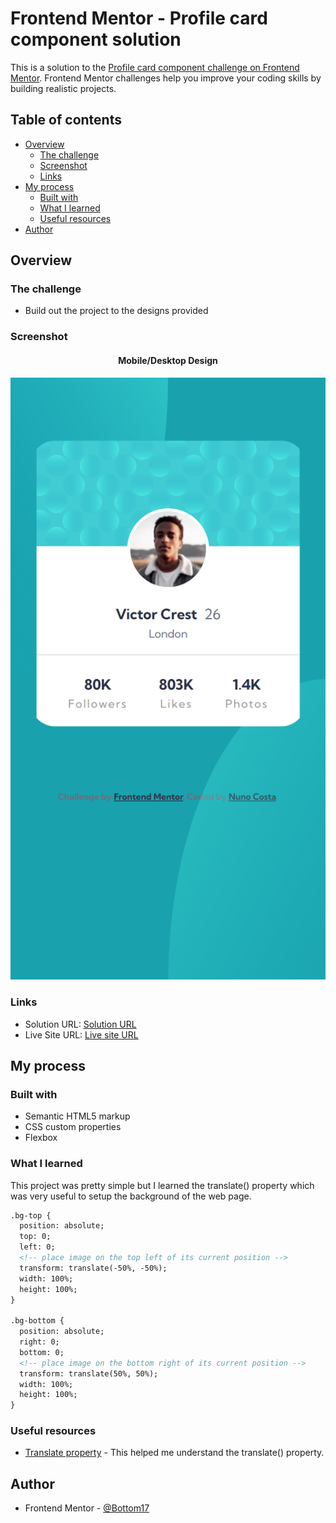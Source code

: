 # Frontend Mentor - Profile card component solution

This is a solution to the [Profile card component challenge on Frontend Mentor](https://www.frontendmentor.io/challenges/profile-card-component-cfArpWshJ). Frontend Mentor challenges help you improve your coding skills by building realistic projects.

## Table of contents

- [Overview](#overview)
  - [The challenge](#the-challenge)
  - [Screenshot](#screenshot)
  - [Links](#links)
- [My process](#my-process)
  - [Built with](#built-with)
  - [What I learned](#what-i-learned)
  - [Useful resources](#useful-resources)
- [Author](#author)

## Overview

### The challenge

- Build out the project to the designs provided

### Screenshot

<h4 align="center"><strong>Mobile/Desktop Design</strong></h4>

<p align="center">
<img src="./public/design.png" alt="page design">

### Links

- Solution URL: [Solution URL](https://www.frontendmentor.io/solutions/profile-card-challenge-htmlcss-8DDnhzhZSG)
- Live Site URL: [Live site URL](https://profile-card-component-challenge-sepia.vercel.app/)

## My process

### Built with

- Semantic HTML5 markup
- CSS custom properties
- Flexbox

### What I learned

This project was pretty simple but I learned the translate() property which was very useful to setup the background of the web page.

```html
.bg-top {
  position: absolute;
  top: 0;
  left: 0;
  <!-- place image on the top left of its current position -->
  transform: translate(-50%, -50%);
  width: 100%;
  height: 100%;
}

.bg-bottom {
  position: absolute;
  right: 0;
  bottom: 0;
  <!-- place image on the bottom right of its current position -->
  transform: translate(50%, 50%);
  width: 100%;
  height: 100%;
}
```

### Useful resources

- [Translate property](https://developer.mozilla.org/en-US/docs/Web/CSS/transform-function/translate) - This helped me understand the translate() property.

## Author

- Frontend Mentor - [@Bottom17](https://www.frontendmentor.io/profile/Bottom17)

